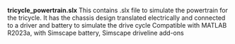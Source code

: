 **tricycle_powertrain.slx**
This contains .slx file to simulate the powertrain for the tricycle. It has the chassis design translated electrically and connected to a driver and battery to simulate the drive cycle
Compatible with MATLAB R2023a, with Simscape battery, Simscape driveline add-ons
